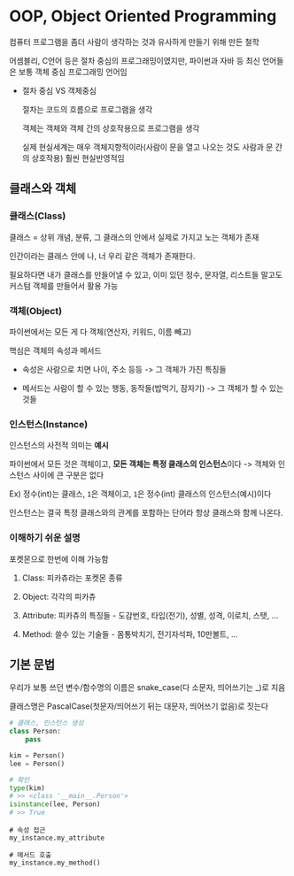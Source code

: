 # OOP, Object Oriented Programming

컴퓨터 프로그램을 좀더 사람이 생각하는 것과 유사하게 만들기 위해 만든 철학

어셈블리, C언어 등은 절차 중심의 프로그래밍이였지만, 파이썬과 자바 등 최신 언어들은 보통 객체 중심 프로그래밍 언어임


- 절차 중심 VS 객체중심

    절차는 코드의 흐름으로 프로그램을 생각

    객체는 객체와 객체 간의 상호작용으로 프로그램을 생각

    실제 현실세계는 매우 객체지향적이라(사람이 문을 열고 나오는 것도 사람과 문 간의 상호작용) 훨씬 현실반영적임


## 클래스와 객체

### 클래스(Class)

클래스 = 상위 개념, 분류, 그 클래스의 안에서 실제로 가지고 노는 객체가 존재

인간이라는 클래스 안에 나, 너 우리 같은 객체가 존재한다.

필요하다면 내가 클래스를 만들어낼 수 있고, 이미 있던 정수, 문자열, 리스트들 말고도 커스텀 객체를 만들어서 활용 가능

### 객체(Object)

파이썬에서는 모든 게 다 객체(연산자, 키워드, 이름 빼고)

핵심은 객체의 속성과 메서드

- 속성은 사람으로 치면 나이, 주소 등등 -> 그 객체가 가진 특징들

- 메서드는 사람이 할 수 있는 행동, 동작들(밥먹기, 잠자기) -> 그 객체가 할 수 있는 것들

### 인스턴스(Instance)

인스턴스의 사전적 의미는 **예시**

파이썬에서 모든 것은 객체이고, **모든 객체는 특정 클래스의 인스턴스**이다 -> 객체와 인스턴스 사이에 큰 구분은 없다

Ex) 정수(int)는 클래스, `1`은 객체이고, `1`은 정수(int) 클래스의 인스턴스(예시)이다

인스턴스는 결국 특정 클래스와의 관계를 포함하는 단어라 항상 클래스와 함께 나온다.

### 이해하기 쉬운 설명

포켓몬으로 한번에 이해 가능함

1. Class: 피카츄라는 포켓몬 종류

1. Object: 각각의 피카츄

1. Attribute: 피카츄의 특징들 - 도감번호, 타입(전기), 성별, 성격, 이로치, 스탯, ...

1. Method: 쓸수 있는 기술들 - 몸통박치기, 전기자석파, 10만볼트, ...


## 기본 문법

우리가 보통 쓰던 변수/함수명의 이름은 snake_case(다 소문자, 띄어쓰기는 _)로 지음

클래스명은 PascalCase(첫문자/띄어쓰기 뒤는 대문자, 띄어쓰기 없음)로 짓는다

```py
# 클래스, 인스턴스 생성
class Person:
    pass

kim = Person()
lee = Person()

# 확인
type(kim)
# >> <class '__main__.Person'>
isinstance(lee, Person)
# >> True
```



```
# 속성 접근
my_instance.my_attribute

# 메서드 호출
my_instance.my_method()
```
